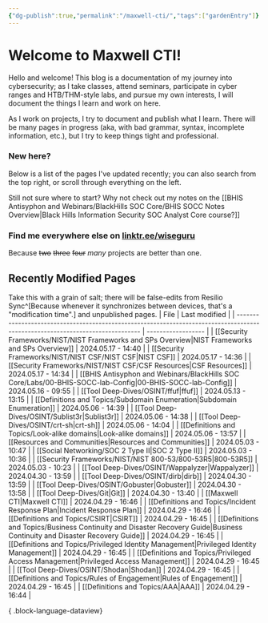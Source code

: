 ```yaml
---
{"dg-publish":true,"permalink":"/maxwell-cti/","tags":["gardenEntry"]}
---
```


# Welcome to Maxwell CTI!

Hello and welcome! This blog is a documentation of my journey into cybersecurity; as I take classes, attend seminars, participate in cyber ranges and HTB/THM-style labs, and pursue my own interests, I will document the things I learn and work on here.

As I work on projects, I try to document and publish what I learn. There will be many pages in progress (aka, with bad grammar, syntax, incomplete information, etc.), but I try to keep things tight and professional.

### New here?
Below is a list of the pages I've updated recently; you can also search from the top right, or scroll through everything on the left.

Still not sure where to start? Why not check out my notes on the [[BHIS Antisyphon and Webinars/BlackHills SOC Core/BHIS SOCC Notes Overview\|Black Hills Information Security SOC Analyst Core course?]] 


### Find me everywhere else on [linktr.ee/wiseguru](https://linktr.ee/wiseguru)
Because ~~two~~ ~~three~~ ~~four~~ *many* projects are better than one.


## Recently Modified Pages
Take this with a grain of salt; there will be false-edits from Resilio Sync^[Because whenever it synchronizes between devices, that's a "modification time".] and unpublished pages.
| File                                                                                                                           | Last modified      |
| ------------------------------------------------------------------------------------------------------------------------------ | ------------------ |
| [[Security Frameworks/NIST/NIST Frameworks and SPs Overview\|NIST Frameworks and SPs Overview]]                             | 2024.05.17 - 14:40 |
| [[Security Frameworks/NIST/NIST CSF/NIST CSF\|NIST CSF]]                                                                    | 2024.05.17 - 14:36 |
| [[Security Frameworks/NIST/NIST CSF/CSF Resources\|CSF Resources]]                                                          | 2024.05.17 - 14:34 |
| [[BHIS Antisyphon and Webinars/BlackHills SOC Core/Labs/00-BHIS-SOCC-lab-Config\|00-BHIS-SOCC-lab-Config]]                  | 2024.05.16 - 09:55 |
| [[Tool Deep-Dives/OSINT/ffuf\|ffuf]]                                                                                        | 2024.05.13 - 13:15 |
| [[Definitions and Topics/Subdomain Enumeration\|Subdomain Enumeration]]                                                     | 2024.05.06 - 14:39 |
| [[Tool Deep-Dives/OSINT/Sublist3r\|Sublist3r]]                                                                              | 2024.05.06 - 14:38 |
| [[Tool Deep-Dives/OSINT/crt-sh\|crt-sh]]                                                                                    | 2024.05.06 - 14:04 |
| [[Definitions and Topics/Look-alike domains\|Look-alike domains]]                                                           | 2024.05.06 - 13:57 |
| [[Resources and Communities\|Resources and Communities]]                                                                    | 2024.05.03 - 10:47 |
| [[Social Networking/SOC 2 Type II\|SOC 2 Type II]]                                                                          | 2024.05.03 - 10:36 |
| [[Security Frameworks/NIST/NIST 800-53/800-53R5\|800-53R5]]                                                                 | 2024.05.03 - 10:23 |
| [[Tool Deep-Dives/OSINT/Wappalyzer\|Wappalyzer]]                                                                            | 2024.04.30 - 13:59 |
| [[Tool Deep-Dives/OSINT/dirb\|dirb]]                                                                                        | 2024.04.30 - 13:59 |
| [[Tool Deep-Dives/OSINT/Gobuster\|Gobuster]]                                                                                | 2024.04.30 - 13:58 |
| [[Tool Deep-Dives/Git\|Git]]                                                                                                | 2024.04.30 - 13:40 |
| [[Maxwell CTI\|Maxwell CTI]]                                                                                                | 2024.04.29 - 16:46 |
| [[Definitions and Topics/Incident Response Plan\|Incident Response Plan]]                                                   | 2024.04.29 - 16:46 |
| [[Definitions and Topics/CSIRT\|CSIRT]]                                                                                     | 2024.04.29 - 16:45 |
| [[Definitions and Topics/Business Continuity and Disaster Recovery Guide\|Business Continuity and Disaster Recovery Guide]] | 2024.04.29 - 16:45 |
| [[Definitions and Topics/Privileged Identity Management\|Privileged Identity Management]]                                   | 2024.04.29 - 16:45 |
| [[Definitions and Topics/Privileged Access Management\|Privileged Access Management]]                                       | 2024.04.29 - 16:45 |
| [[Tool Deep-Dives/OSINT/Shodan\|Shodan]]                                                                                    | 2024.04.29 - 16:45 |
| [[Definitions and Topics/Rules of Engagement\|Rules of Engagement]]                                                         | 2024.04.29 - 16:45 |
| [[Definitions and Topics/AAA\|AAA]]                                                                                         | 2024.04.29 - 16:44 |

{ .block-language-dataview}